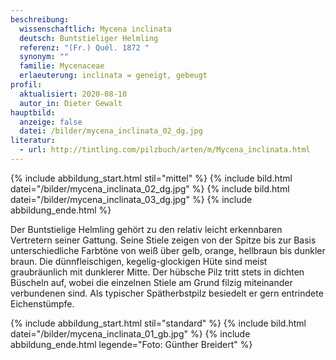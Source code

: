 ```yaml
---
beschreibung:
  wissenschaftlich: Mycena inclinata
  deutsch: Buntstieliger Helmling
  referenz: "(Fr.) Quél. 1872 "
  synonym: ""
  familie: Mycenaceae
  erlaeuterung: inclinata = geneigt, gebeugt
profil:
  aktualisiert: 2020-08-10
  autor_in: Dieter Gewalt
hauptbild:
  anzeige: false
  datei: /bilder/mycena_inclinata_02_dg.jpg
literatur:
  - url: http://tintling.com/pilzbuch/arten/m/Mycena_inclinata.html
---
```

{% include abbildung_start.html stil="mittel" %}
{% include bild.html datei="/bilder/mycena_inclinata_02_dg.jpg" %}
{% include bild.html datei="/bilder/mycena_inclinata_03_dg.jpg" %}
{% include abbildung_ende.html %}

Der Buntstielige Helmling gehört zu den relativ leicht erkennbaren Vertretern seiner Gattung. Seine Stiele zeigen von der Spitze bis zur Basis unterschiedliche Farbtöne von weiß über gelb, orange, hellbraun bis dunkler braun. Die dünnfleischigen, kegelig-glockigen Hüte sind meist graubräunlich mit dunklerer Mitte. Der hübsche Pilz tritt stets in dichten Büscheln auf, wobei die einzelnen Stiele am Grund filzig miteinander verbundenen sind. Als typischer Spätherbstpilz besiedelt er gern entrindete Eichenstümpfe.

{% include abbildung_start.html stil="standard" %}
{% include bild.html datei="/bilder/mycena_inclinata_01_gb.jpg" %}
{% include abbildung_ende.html legende="Foto: Günther Breidert" %}